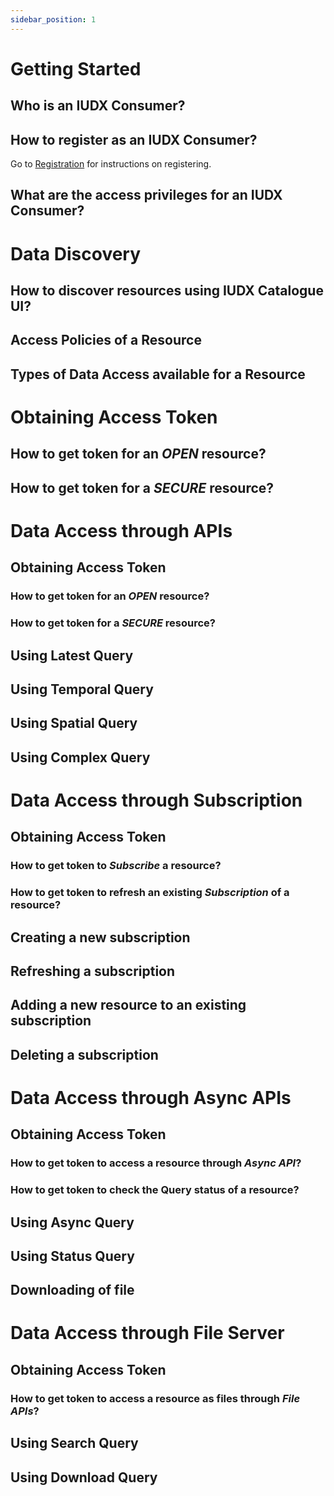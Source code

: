 ```yaml
---
sidebar_position: 1
---
```


# Getting Started
## Who is an IUDX Consumer?
## How to register as an IUDX Consumer?
Go to [Registration](./registration.md) for instructions on registering.
 
## What are the access privileges for an IUDX Consumer? 
 
# Data Discovery
## How to discover resources using IUDX Catalogue UI?
## Access Policies of a Resource
## Types of Data Access available for a Resource
 
# Obtaining Access Token
## How to get token for an *OPEN* resource?
## How to get token for a *SECURE* resource?
 
# Data Access through APIs
## Obtaining Access Token
### How to get token for an *OPEN* resource?
### How to get token for a *SECURE* resource?

## Using Latest Query
## Using Temporal Query
## Using Spatial Query
## Using Complex Query
 
# Data Access through Subscription
## Obtaining Access Token
### How to get token to *Subscribe* a resource?
### How to get token to refresh an existing *Subscription* of a resource?
 
## Creating a new subscription
## Refreshing a subscription
## Adding a new resource to an existing subscription
## Deleting a subscription
 
# Data Access through Async APIs
## Obtaining Access Token
### How to get token to access a resource through *Async API*?
### How to get token to check the Query status of a resource?


## Using Async Query
## Using Status Query
## Downloading of file
 
# Data Access through File Server
## Obtaining Access Token
### How to get token to access a resource as files through *File APIs*?

## Using Search Query
## Using Download Query
